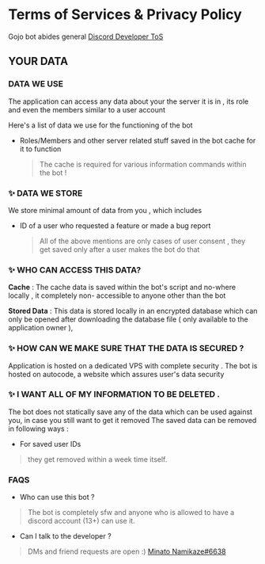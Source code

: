 # Terms of Services & Privacy Policy
Gojo bot abides general [Discord Developer ToS](https://discord.com/developers/docs/legal) 

## YOUR DATA
### DATA WE USE 
The application can access any data about your the server it is in , its role and even the members similar to a user account

Here's a list of data we use for the functioning of the bot
* Roles/Members and other server related stuff saved in the bot cache for it to function 
    >The cache is required for various information commands within the bot !

### ✨ DATA WE STORE
We store minimal amount of data from you , which includes 
* ID of a user who requested a feature or made a bug report 
   > All of the above mentions are only cases of user consent , they get saved only after a user makes the bot do that


### ✨ WHO CAN ACCESS THIS DATA?
**Cache** : The cache data is saved within the bot's script and no-where locally , it completely non-
accessible  to anyone other than the bot

**Stored Data** : This data is stored locally in an encrypted database which can only be opened after downloading the database file ( only available to the application owner ),



### ✨ HOW CAN WE MAKE SURE THAT THE DATA IS SECURED ?
Application is hosted on a dedicated VPS with complete security . 
The bot is hosted on autocode, a website which assures user's data security



### ✨ I WANT ALL OF MY INFORMATION TO BE DELETED .
The bot does not statically save any of the data which can be used against you, in case you still want to get it removed
The saved data can be removed in following ways : 
* For saved user IDs
> they get removed within a week time itself.
### FAQS
* Who can use this bot ?
> The bot is completely sfw and anyone who is allowed to have a discord account (13+) can use it.
* Can I talk to the developer ?
> DMs and friend requests are open :) [Minato Namikaze#6638](https://discord.com/users/554254499062087691)
 
